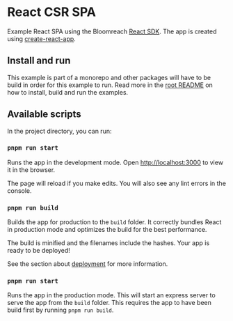 # React CSR SPA

Example React SPA using the Bloomreach [React SDK](https://www.npmjs.com/package/@bloomreach/react-sdk). The app is created
using [create-react-app](https://github.com/facebook/create-react-app).

## Install and run

This example is part of a monorepo and other packages will have to be build in order for this example to run. Read more
in the [root README](../../README.md#development) on how to install, build and run the examples.


## Available scripts

In the project directory, you can run:

### `pnpm run start`

Runs the app in the development mode. Open <http://localhost:3000> to view
it in the browser.

The page will reload if you make edits. You will also see any lint errors in the
console.

### `pnpm run build`

Builds the app for production to the `build` folder. It correctly bundles React
in production mode and optimizes the build for the best performance.

The build is minified and the filenames include the hashes. Your app is ready
to be deployed!

See the section about [deployment](https://facebook.github.io/create-react-app/docs/deployment)
for more information.

### `pnpm run start`

Runs the app in the production mode. This will start an express server to serve
the app from the `build` folder. This requires the app to have been build first
by running `pnpm run build`.

